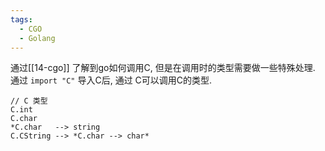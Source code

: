 ```yaml
---
tags:
  - CGO
  - Golang
---
```

通过[[14-cgo]] 了解到go如何调用C,  但是在调用时的类型需要做一些特殊处理.
通过 `import "C"` 导入C后, 通过 C可以调用C的类型.

```
// C 类型
C.int
C.char
*C.char   --> string
C.CString --> *C.char --> char*


```







